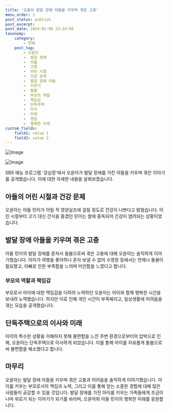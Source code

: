```yaml
---
title: '오윤아 발달 장애 아들을 키우며 겪은 고충'
menu_order: 1
post_status: publish
post_excerpt: 
post_date: 2024-02-08 23:14:56
taxonomy:
    category:
        - 연예
    post_tag:
        - 오윤아
        -  발달 장애
        -  아들
        -  고충
        -  어린 시절
        -  건강 문제
        -  발달 장애 아들
        -  키우기
        -  돌봄
        -  부모의 역할
        -  책임감
        -  단독주택
        -  이사
        -  미래
        -  경험
        -  행복한 미래
custom_fields:
    field1: value 1
    field2: value 2
---
```


![Image](https://ssl.pstatic.net/mimgnews/image/312/2024/02/07/0000648257_001_20240207073201366.jpg?type=w540)

![Image](https://mimgnews.pstatic.net/image/312/2024/02/07/0000648257_002_20240207073201393.jpg?type=w540)

SBS 예능 프로그램 '강심장'에서 오윤아가 발달 장애를 가진 아들을 키우며 겪은 이야기를 공개했습니다. 이에 대한 자세한 내용을 살펴보겠습니다.
## 아들의 어린 시절과 건강 문제
오윤아는 아들 민이가 어릴 적 영양실조에 걸릴 정도로 건강이 나쁘다고 밝혔습니다. 어린 시절부터 고기 대신 간식을 즐겼던 민이는 쌀에 중독되어 건강이 염려되는 상황이었습니다.
## 발달 장애 아들을 키우며 겪은 고충
아들 민이의 발달 장애를 혼자서 돌봄으로써 겪은 고충에 대해 오윤아는 솔직하게 이야기했습니다. 아이가 여행을 좋아하나 혼자 보낼 수 없어 수영장 등에서는 언제나 돌봄이 필요했고, 아빠로 인한 부족함을 느끼며 미안함을 느꼈다고 합니다.
### 부모의 역할과 책임감
부모로서 아이에 대한 책임감을 다하려 노력하던 오윤아는 아이와 함께 행복한 시간을 보내려 노력했습니다. 하지만 이로 인해 개인 시간이 부족해지고, 일상생활에 어려움을 겪는 모습을 공개했습니다.
## 단독주택으로의 이사와 미래
아이의 특수한 상황을 이해하지 못해 불편함을 느낀 주변 환경으로부터의 압박으로 인해, 오윤아는 단독주택으로 이사하게 되었습니다. 이를 통해 아이를 자유롭게 돌봄으로써 불편함을 해소했다고 합니다.
## 마무리
오윤아는 발달 장애 아들을 키우며 겪은 고충과 어려움을 솔직하게 이야기했습니다. 아이를 키우는 부모로서의 책임과 노력, 그리고 이를 통해 얻는 소중한 경험에 대해 많은 사람들이 공감할 수 있을 것입니다. 발달 장애를 가진 아이를 키우는 가족들에게 조금이나마 위로가 되는 이야기가 되기를 바라며, 오윤아와 아들 민이의 행복한 미래를 응원합니다.
